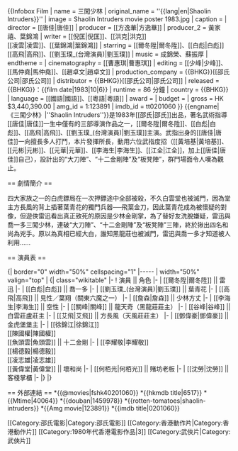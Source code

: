 {{Infobox Film
| name           = 三闖少林
| original_name  = ''{{lang|en|Shaolin Intruders}}''
| image          = Shaolin Intruders movie poster 1983.jpg
| caption        = 
| director       = [[唐佳|唐佳]]
| producer       = [[方逸華|方逸華]]
| producer_2     = 黃家禧、葉錦鴻
| writer         = [[倪匡|倪匡]]、[[洪克|洪克]]<br>[[凌雲|凌雲]]、[[葉錦鴻|葉錦鴻]]
| starring       = [[爾冬陞|爾冬陞]]、[[白彪|白彪]]<br>[[高飛|高飛]]、[[劉玉璞_(台灣演員)|劉玉璞]]
| music          = 成錦榮、蘇振厚
| endtheme       =
| cinematography = [[曹惠琪|曹惠琪]]
| editing        = [[少峰|少峰]]、[[馬仲堯|馬仲堯]]、[[趙卓文|趙卓文]]
| production_company = {{BHKG}}[[邵氏公司|邵氏公司]]
| distributor    = {{BHKG}}[[邵氏公司|邵氏公司]]
| released       = {{BHKG}}：{{film date|1983|10|6}}
| runtime        = 86 分鐘
| country        = {{BHKG}}
| language       = [[國語|國語]]、[[粵語|粵語]]
| award          = 
| budget         = 
| gross          = HK $3,440,390.00
| amg_id         = 1:123891
| imdb_id        = tt0201060
}}
{{engname|《三闖少林》|''Shaolin Intruders''}}是1983年[[邵氏|邵氏]]出品，著名武術指導[[唐佳|唐佳]]一生中僅有的三部導演作品之一，[[爾冬陞|爾冬陞]]、[[白彪|白彪]]、[[高飛|高飛]]、[[劉玉璞_(台灣演員)|劉玉璞]]主演。武指出身的[[唐佳|唐佳]]一向擅長多人打鬥，本片發揮所長，動用六位武指度招（[[黃培基|黃培基]]、[[元彬|元彬]]、[[元華|元華]]、[[李海生|李海生]]、[[江全|江全]]，加上[[唐佳|唐佳]]自己），設計出的“大刀陣”、“十二金剛陣”及“板凳陣”，群鬥場面令人嘆為觀止。

== 劇情簡介 ==

四大家族之一的白虎鏢局在一次押鏢途中全部被殺，不久白雲堂也被滅門，因為堂主方長風的背上插著葉青花的獨門兵器──飛葉金刀，因此葉青花成為被懷疑的對像，但遊俠雷迅看出真正致死的原因是少林金剛掌，為了替好友洗脫嫌疑，雷迅與喬一多三闖少林，連破“大刀陣”、“十二金剛陣”及“板凳陣”三陣，終於揪出四名和尚為兇手。原以為真相已經大白，誰知黑龍莊也被滅門，雷迅與喬一多才知道被人利用……


== 演員表 ==

{| border="0" width="50%" cellspacing="1"
|-----
| width="50%" valign="top" |
{| class="wikitable" 
|-
! 演員 || 角色 
|-
| [[爾冬陞|爾冬陞]] || 雷迅
|-
| [[白彪|白彪]] || 喬一多
|-
| [[劉玉璞_(台灣演員)|劉玉璞]] || 葉青花
|-
| [[高飛|高飛]] || 見性／葉翔（關東六魔之一）
|-
| [[詹森|詹森]] || 少林方丈
|-
| [[李海生|李海生]] || 空性
|-
| [[關峰|關峰]] || 龍天奇（黑龍莊莊主）
|-
| [[谷峰|谷峰]] || 白雲莊盧莊主
|-
| [[艾飛|艾飛]] || 方長風（天風莊莊主）
|-
| [[鄧偉豪|鄧偉豪]] || 金虎堡堡主
|-
| [[徐錦江|徐錦江]]<br />[[陳國權|陳國權]]<br />[[魚頭雲|魚頭雲]] || 十二金剛
|-
| [[李耀敬|李耀敬]]<br />[[楊德毅|楊德毅]]<br />[[凌志雄|凌志雄]]<br />[[黃偉堂|黃偉堂]] || 壞和尚
|-
| [[何栢光|何栢光]] || 賭坊老板
|-
| [[沈勞|沈勞]] || 客棧掌櫃
|-
|}
|}

== 外部連結 ==
*{{@movies|fshk40201060}}
*{{hkmdb title|6517}}
*{{Mtime|40064}}
*{{douban|1459978}}
*{{rotten-tomatoes|shaolin-intruders}}
*{{Amg movie|123891}}
*{{imdb title|0201060}}

[[Category:邵氏電影|Category:邵氏電影]]
[[Category:香港動作片|Category:香港動作片]]
[[Category:1980年代香港電影作品|3]]
[[Category:武俠片|Category:武俠片]]